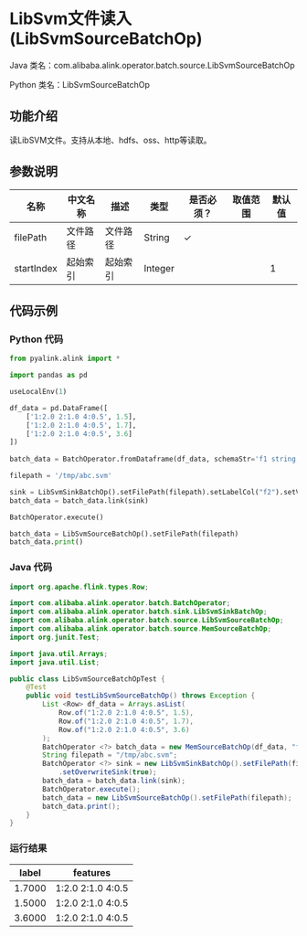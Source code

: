 # LibSvm文件读入 (LibSvmSourceBatchOp)
Java 类名：com.alibaba.alink.operator.batch.source.LibSvmSourceBatchOp

Python 类名：LibSvmSourceBatchOp


## 功能介绍
读LibSVM文件。支持从本地、hdfs、oss、http等读取。

## 参数说明

| 名称 | 中文名称 | 描述 | 类型 | 是否必须？ | 取值范围 | 默认值 |
| --- | --- | --- | --- | --- | --- | --- |
| filePath | 文件路径 | 文件路径 | String | ✓ |  |  |
| startIndex | 起始索引 | 起始索引 | Integer |  |  | 1 |


## 代码示例
### Python 代码
```python
from pyalink.alink import *

import pandas as pd

useLocalEnv(1)

df_data = pd.DataFrame([
    ['1:2.0 2:1.0 4:0.5', 1.5],
    ['1:2.0 2:1.0 4:0.5', 1.7],
    ['1:2.0 2:1.0 4:0.5', 3.6]
])
 
batch_data = BatchOperator.fromDataframe(df_data, schemaStr='f1 string, f2  double')

filepath = '/tmp/abc.svm'

sink = LibSvmSinkBatchOp().setFilePath(filepath).setLabelCol("f2").setVectorCol("f1").setOverwriteSink(True)
batch_data = batch_data.link(sink)

BatchOperator.execute()

batch_data = LibSvmSourceBatchOp().setFilePath(filepath)
batch_data.print()

```
### Java 代码
```java
import org.apache.flink.types.Row;

import com.alibaba.alink.operator.batch.BatchOperator;
import com.alibaba.alink.operator.batch.sink.LibSvmSinkBatchOp;
import com.alibaba.alink.operator.batch.source.LibSvmSourceBatchOp;
import com.alibaba.alink.operator.batch.source.MemSourceBatchOp;
import org.junit.Test;

import java.util.Arrays;
import java.util.List;

public class LibSvmSourceBatchOpTest {
	@Test
	public void testLibSvmSourceBatchOp() throws Exception {
		List <Row> df_data = Arrays.asList(
			Row.of("1:2.0 2:1.0 4:0.5", 1.5),
			Row.of("1:2.0 2:1.0 4:0.5", 1.7),
			Row.of("1:2.0 2:1.0 4:0.5", 3.6)
		);
		BatchOperator <?> batch_data = new MemSourceBatchOp(df_data, "f1 string, f2  double");
		String filepath = "/tmp/abc.svm";
		BatchOperator <?> sink = new LibSvmSinkBatchOp().setFilePath(filepath).setLabelCol("f2").setVectorCol("f1")
			.setOverwriteSink(true);
		batch_data = batch_data.link(sink);
		BatchOperator.execute();
		batch_data = new LibSvmSourceBatchOp().setFilePath(filepath);
		batch_data.print();
	}
}
```

### 运行结果

label|features
-----|--------
1.7000|1:2.0 2:1.0 4:0.5
1.5000|1:2.0 2:1.0 4:0.5
3.6000|1:2.0 2:1.0 4:0.5
